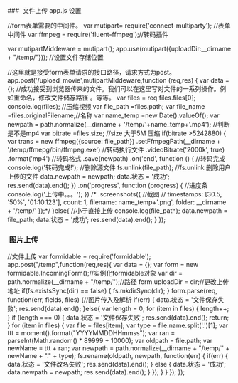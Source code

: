 ###  文件上传 app.js 设置


//form表单需要的中间件。
var mutipart= require('connect-multiparty'); //表单中间件
var ffmpeg = require('fluent-ffmpeg');//转码插件

var mutipartMiddeware = mutipart();
app.use(mutipart({uploadDir:__dirname + "/temp/"})); //设置文件存储位置

//这里就是接受form表单请求的接口路径，请求方式为post。
app.post('/upload_movie',mutipartMiddeware,function (req,res) {
    var data = {};
    //成功接受到浏览器传来的文件。我们可以在这里写对文件的一系列操作。例如重命名，修改文件储存路径 。等等。
    var files = req.files.files[0];
    console.log(files);
    //压缩视频
    var file_path =files.path;
    var file_name =files.originalFilename;//名称
    var name_temp =new Date().valueOf();
    var newpath = path.normalize(__dirname + '/temp/'+name_temp+'.mp4');
     //判断是不是mp4
        var bitrate =files.size;
        //size 大于5M 压缩
        if(bitrate >5242880) {
            var trans = new ffmpeg({source: file_path})
                    .setFfmpegPath(__dirname + '/temp/ffmepg/bin/ffmpeg.exe') //转码执行文件
                    .videoBitrate('2000k', true)
                    .format('mp4')  //转码格式
                    .save(newpath)
                    .on('end', function () { //转码完成
                        console.log('转码完成!');
                        //删除源文件
                        fs.unlink(file_path);	//fs.unlink 删除用户上传的文件
                        data.newpath = newpath;
                        data.状态 = '成功';
                        res.send(data).end();
                    })
                    .on('progress', function (progress) {
                        //进度条
                        console.log('上传中。。。');
                    })
                    /* .screenshots({ //截图
                     //  timestamps: [30.5, '50%', '01:10.123'],
                     count: 1,
                     filename: name_temp+'.png',
                     folder: __dirname + '/temp/'
                     });*/
        }else{
            //小于直接上传
            console.log(file_path);
            data.newpath = file_path;
            data.状态 = '成功';
            res.send(data).end();
        }
});


###  图片上传

//文件上传
var formidable = require('formidable');
app.post("/temp",function(req,res){
    var data = {};
    var form = new formidable.IncomingForm();//实例化formidable对象
    var dir = path.normalize(__dirname + "/temp/");//路径
    form.uploadDir = dir;//更改上传地址
    if(fs.existsSync(dir) == false) {
        fs.mkdirSync(dir);
    }
    form.parse(req, function(err, fields, files) {//图片传入及解析
        if(err) {
            data.状态 = '文件保存失败';
            res.send(data).end();
        }else{
            var length = 0;
            for (item in files) {
                length++;
            }
            if (length === 0) {
                data.状态 = '文件保存失败';
                res.send(data).end();
                return;
            }
            for (item in files) {
                var file = files[item];
                var type = file.name.split('.')[1];
                var ttt = moment().format("YYYYMMDDHHmmss");
                var ran = parseInt(Math.random() * 89999 + 10000);
                var oldpath = file.path;
                var newName = ttt + ran;
                var newpath = path.normalize(__dirname + "/temp/" + newName + "." + type);
                fs.rename(oldpath, newpath, function(err) {
                    if(err) {
                        data.状态 = '文件改名失败';
                        res.send(data).end();
                    } else {
                        data.状态 = '成功';
                        data.newpath = newpath;
                        res.send(data).end();
                    }
                });
            }
        }
    });
});









